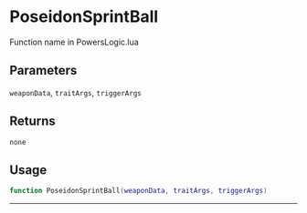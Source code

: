 # PoseidonSprintBall
Function name in PowersLogic.lua
## Parameters
`weaponData`, `traitArgs`, `triggerArgs`
## Returns
`none`
## Usage
```lua
function PoseidonSprintBall(weaponData, traitArgs, triggerArgs)
```
---

